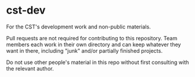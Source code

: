 # cst-dev
For the CST's development work and non-public materials.

Pull requests are not required for contributing to this repository. Team members each work in their own directory and can keep whatever they want in there, including "junk" and/or partially finished projects.

Do not use other people's material in this repo without first consulting with the relevant author.
